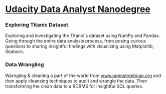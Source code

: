 # [Udacity Data Analyst Nanodegree](https://www.udacity.com/course/data-analyst-nanodegree--nd002)

### Exploring Titanic Dataset
Exploring and investigating the Titanic's dataset using NumPy and Pandas. Going through the entire data analysis process, from posing curious questions to sharing insightful findings with visualizing using Matplotlib, Seaborn.
 
### Data Wrangling
Warngling & cleaning a part of the world from www.openstreetmap.org and then apply cleansing techniques to audit and wrangle the data. Then transforming the clean data to a RDBMS for insightful SQL queries.

